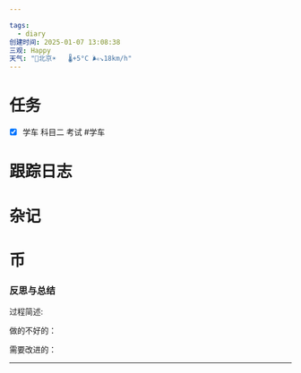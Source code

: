 ```yaml
---

tags:
  - diary
创建时间: 2025-01-07 13:08:38
三观: Happy
天气: "🌱北京☀️   🌡️+5°C 🌬️↘18km/h"
---
```


# 任务
- [x] 学车 科目二 考试  #学车

# 跟踪日志


# 杂记

# 币

### 反思与总结

过程简述: 

做的不好的：

需要改进的：

---

